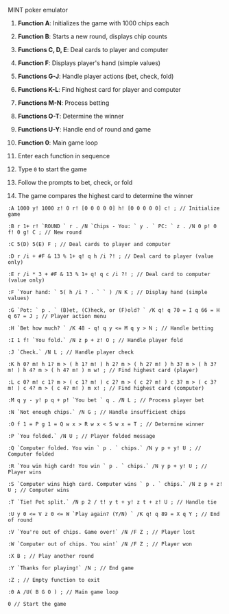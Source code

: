   MINT poker emulator 

 

 

1. **Function A**: Initializes the game with 1000 chips each
2. **Function B**: Starts a new round, displays chip counts
3. **Functions C, D, E**: Deal cards to player and computer
4. **Function F**: Displays player's hand (simple values)
5. **Functions G-J**: Handle player actions (bet, check, fold)
6. **Functions K-L**: Find highest card for player and computer
7. **Functions M-N**: Process betting
8. **Functions O-T**: Determine the winner
9. **Functions U-Y**: Handle end of round and game
10. **Function 0**: Main game loop

 
1. Enter each function in sequence
2. Type `0` to start the game
3. Follow the prompts to bet, check, or fold
4. The game compares the highest card to determine the winner


 ```
:A 1000 y! 1000 z! 0 r! [0 0 0 0 0] h! [0 0 0 0 0] c! ; // Initialize game

:B r 1+ r! `ROUND ` r . /N `Chips - You: ` y . ` PC: ` z . /N 0 p! 0 f! 0 g! C ; // New round

:C 5(D) 5(E) F ; // Deal cards to player and computer

:D r /i + #F & 13 % 1+ q! q h /i ?! ; // Deal card to player (value only)

:E r /i * 3 + #F & 13 % 1+ q! q c /i ?! ; // Deal card to computer (value only)

:F `Your hand: ` 5( h /i ? . ` ` ) /N K ; // Display hand (simple values)

:G `Pot: ` p . ` (B)et, (C)heck, or (F)old? ` /K q! q 70 = I q 66 = H q 67 = J ; // Player action menu

:H `Bet how much? ` /K 48 - q! q y <= M q y > N ; // Handle betting

:I 1 f! `You fold.` /N z p + z! O ; // Handle player fold

:J `Check.` /N L ; // Handle player check

:K h 0? m! h 1? m > ( h 1? m! ) h 2? m > ( h 2? m! ) h 3? m > ( h 3? m! ) h 4? m > ( h 4? m! ) m w! ; // Find highest card (player)

:L c 0? m! c 1? m > ( c 1? m! ) c 2? m > ( c 2? m! ) c 3? m > ( c 3? m! ) c 4? m > ( c 4? m! ) m x! ; // Find highest card (computer)

:M q y - y! p q + p! `You bet ` q . /N L ; // Process player bet

:N `Not enough chips.` /N G ; // Handle insufficient chips

:O f 1 = P g 1 = Q w x > R w x < S w x = T ; // Determine winner

:P `You folded.` /N U ; // Player folded message

:Q `Computer folded. You win ` p . ` chips.` /N y p + y! U ; // Computer folded

:R `You win high card! You win ` p . ` chips.` /N y p + y! U ; // Player wins

:S `Computer wins high card. Computer wins ` p . ` chips.` /N z p + z! U ; // Computer wins

:T `Tie! Pot split.` /N p 2 / t! y t + y! z t + z! U ; // Handle tie

:U y 0 <= V z 0 <= W `Play again? (Y/N) ` /K q! q 89 = X q Y ; // End of round

:V `You're out of chips. Game over!` /N /F Z ; // Player lost

:W `Computer out of chips. You win!` /N /F Z ; // Player won

:X B ; // Play another round

:Y `Thanks for playing!` /N ; // End game

:Z ; // Empty function to exit

:0 A /U( B G O ) ; // Main game loop

0 // Start the game
```

